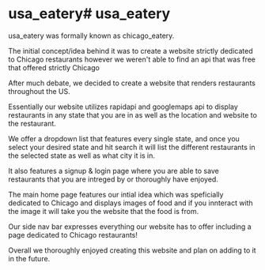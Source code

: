 # usa_eatery# usa_eatery


usa_eatery was formally known as chicago_eatery.

The initial concept/idea behind it was to create a website strictly dedicated to Chicago restaurants however we weren't able to find an api that was free that offered strictly Chicago

After much debate, we decided to create a website that renders restaurants throughout the US.

Essentially our website utilizes rapidapi and googlemaps api to display restaurants in any state that you are in as well as the location and website to the restaurant. 

We offer a dropdown list that features every single state, and once you select your desired state and hit search it will list the different restaurants in the selected state as well as what city it is in.

It also features a signup & login page where you are able to save restaurants that you are intreged by or thoroughly have enjoyed.

The main home page features our intial idea which was speficially dedicated to Chicago and displays images of food and if you innteract with the image it will take you the website that the food is from.

Our side nav bar expresses everything our website has to offer including a page dedicated to Chicago restaurants!


Overall we thoroughly enjoyed creating this website and plan on adding to it in the future. 
